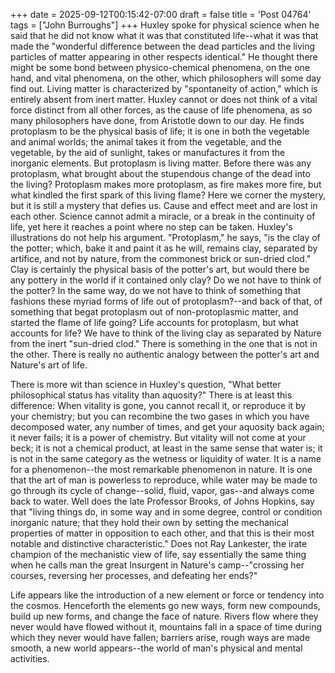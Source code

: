 +++
date = 2025-09-12T00:15:42-07:00
draft = false
title = 'Post 04764'
tags = ["John Burroughs"]
+++
Huxley spoke for physical science when he said that he did not know what it was that constituted life--what it was that made the "wonderful difference between the dead particles and the living particles of matter appearing in other respects identical." He thought there might be some bond between physico-chemical phenomena, on the one hand, and vital phenomena, on the other, which philosophers will some day find out. Living matter is characterized by "spontaneity of action," which is entirely absent from inert matter. Huxley cannot or does not think of a vital force distinct from all other forces, as the cause of life phenomena, as so many philosophers have done, from Aristotle down to our day. He finds protoplasm to be the physical basis of life; it is one in both the vegetable and animal worlds; the animal takes it from the vegetable, and the vegetable, by the aid of sunlight, takes or manufactures it from the inorganic elements. But protoplasm is living matter. Before there was any protoplasm, what brought about the stupendous change of the dead into the living? Protoplasm makes more protoplasm, as fire makes more fire, but what kindled the first spark of this living flame? Here we corner the mystery, but it is still a mystery that defies us. Cause and effect meet and are lost in each other. Science cannot admit a miracle, or a break in the continuity of life, yet here it reaches a point where no step can be taken. Huxley's illustrations do not help his argument. "Protoplasm," he says, "is the clay of the potter; which, bake it and paint it as he will, remains clay, separated by artifice, and not by nature, from the commonest brick or sun-dried clod." Clay is certainly the physical basis of the potter's art, but would there be any pottery in the world if it contained only clay? Do we not have to think of the potter? In the same way, do we not have to think of something that fashions these myriad forms of life out of protoplasm?--and back of that, of something that begat protoplasm out of non-protoplasmic matter, and started the flame of life going? Life accounts for protoplasm, but what accounts for life? We have to think of the living clay as separated by Nature from the inert "sun-dried clod." There is something in the one that is not in the other. There is really no authentic analogy between the potter's art and Nature's art of life.

There is more wit than science in Huxley's question, "What better philosophical status has vitality than aquosity?" There is at least this difference: When vitality is gone, you cannot recall it, or reproduce it by your chemistry; but you can recombine the two gases in which you have decomposed water, any number of times, and get your aquosity back again; it never fails; it is a power of chemistry. But vitality will not come at your beck; it is not a chemical product, at least in the same sense that water is; it is not in the same category as the wetness or liquidity of water. It is a name for a phenomenon--the most remarkable phenomenon in nature. It is one that the art of man is powerless to reproduce, while water may be made to go through its cycle of change--solid, fluid, vapor, gas--and always come back to water. Well does the late Professor Brooks, of Johns Hopkins, say that "living things do, in some way and in some degree, control or condition inorganic nature; that they hold their own by setting the mechanical properties of matter in opposition to each other, and that this is their most notable and distinctive characteristic." Does not Ray Lankester, the irate champion of the mechanistic view of life, say essentially the same thing when he calls man the great Insurgent in Nature's camp--"crossing her courses, reversing her processes, and defeating her ends?"

Life appears like the introduction of a new element or force or tendency into the cosmos. Henceforth the elements go new ways, form new compounds, build up new forms, and change the face of nature. Rivers flow where they never would have flowed without it, mountains fall in a space of time during which they never would have fallen; barriers arise, rough ways are made smooth, a new world appears--the world of man's physical and mental activities.
